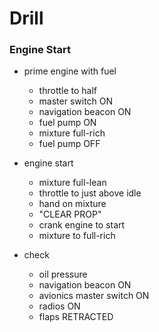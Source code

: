 # Drill

### Engine Start

* prime engine with fuel
  * throttle to half
  * master switch ON
  * navigation beacon ON
  * fuel pump ON
  * mixture full-rich
  * fuel pump OFF

* engine start
  * mixture full-lean
  * throttle to just above idle
  * hand on mixture
  * "CLEAR PROP"
  * crank engine to start
  * mixture to full-rich

* check
  * oil pressure
  * navigation beacon ON
  * avionics master switch ON
  * radios ON
  * flaps RETRACTED
  